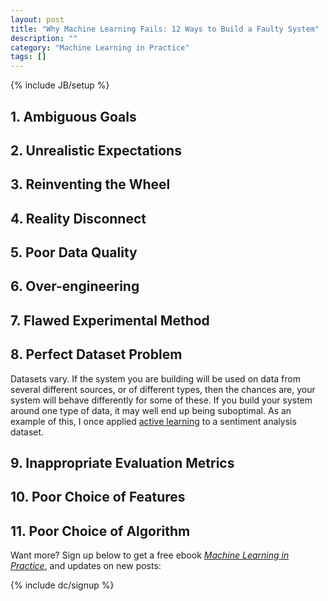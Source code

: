 ```yaml
---
layout: post
title: "Why Machine Learning Fails: 12 Ways to Build a Faulty System"
description: ""
category: "Machine Learning in Practice"
tags: []
---
```

{% include JB/setup %}

## 1. Ambiguous Goals



## 2. Unrealistic Expectations



## 3. Reinventing the Wheel

## 4. Reality Disconnect

## 5. Poor Data Quality

## 6. Over-engineering

## 7. Flawed Experimental Method

## 8. Perfect Dataset Problem

Datasets vary. If the system you are building will be used on data
from several different sources, or of different types, then the
chances are, your system will behave differently for some of these. If
you build your system around one type of data, it may well end up
being suboptimal. As an example of this, I once applied
[active learning](http://en.wikipedia.org/wiki/Active_learning_%28machine_learning%29)
to a sentiment analysis dataset.

## 9. Inappropriate Evaluation Metrics

## 10. Poor Choice of Features

## 11. Poor Choice of Algorithm


Want more? Sign up below to get a free ebook
_[Machine Learning in Practice](/machine-learning-practice.html)_, and
updates on new posts:

{% include dc/signup %}
